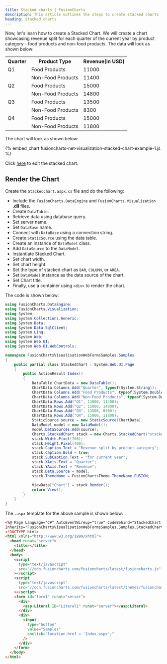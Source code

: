 ```yaml
---
title: Stacked charts | FusionCharts
description: This article outlines the steps to create stacked charts
heading: Stacked charts
---
```


Now, let's learn how to create a Stacked Chart. We will create a chart showcasing revenue split for each quarter of the current year by product category - food products and non-food products. The data will look as shown below:

<table>
    <tr>
        <th>Quarter</th>
        <th>Product Type</th>
        <th>Revenue(in USD)</th>
    </tr>
    <tr>
        <td>Q1</td>
        <td>Food Products</td>
        <td>11000</td>
    </tr>
    <tr>
        <td>    </td>
        <td>Non-Food Products</td>
        <td>11400</td>
    </tr>
    <tr>
        <td>Q2</td>
        <td>Food Products</td>
        <td>15000</td>
    </tr>
    <tr>
        <td>    </td>
        <td>Non-Food Products</td>
        <td>14800</td>
    </tr>
    <tr>
        <td>Q3</td>
        <td>Food Products</td>
        <td>13500</td>
    </tr>
    <tr>
        <td>    </td>
        <td>Non-Food Products</td>
        <td>8300</td>
    </tr>
    <tr>
        <td>Q4</td>
        <td>Food Products</td>
        <td>15000</td>
    </tr>
    <tr>
        <td>    </td>
        <td>Non-Food Products</td>
        <td>11800</td>
    </tr>
</table>

The chart will look as shown below:

{% embed_chart fusioncharts-net-visualization-stacked-chart-example-1.js %}

Click [here](https://dotnetfiddle.net/RqWwld) to edit the stacked chart.

## Render the Chart

Create the `StackedChart.aspx.cs` file and do the following:

- Include the `FusionCharts.DataEngine` and `FusionCharts.Visualization` **.dll** files.
- Create `DataTable`.
- Retrieve data using database query.
- Set server name.
- Set `DataBase` name.
- Connect with `DataBase` using a connection string.
- Create `StaticSource` using the data table.
- Create an instance of `DataModel` class.
- Add `DataSource` to the `DataModel`.
- Instantiate Stacked Chart.
- Set chart width.
- Set chart height.
- Set the type of stacked chart as `BAR`, `COLUMN`, or `AREA`.
- Set `DataModel` instance as the data source of the chart.
- Set Chart title.
- Finally, use a container using `<div>` to render the chart.

The code is shown below:

```csharp
using FusionCharts.DataEngine;
using FusionCharts.Visualization;
using System;
using System.Collections.Generic;
using System.Data;
using System.Data.SqlClient;
using System.Linq;
using System.Web;
using System.Web.UI;
using System.Web.UI.WebControls;

namespace FusionChartsVisualisationWebFormsSamples.Samples 
{
    public partial class StackedChart : System.Web.UI.Page 
    {
        public ActionResult Index()
        {
            DataTable ChartData = new DataTable();
            ChartData.Columns.Add("Quarter", typeof(System.String));
            ChartData.Columns.Add("Food Products", typeof(System.Double));
            ChartData.Columns.Add("Non-Food Products", typeof(System.Double));
            ChartData.Rows.Add("Q1", 11000, 11400);
            ChartData.Rows.Add("Q2", 15000, 14800);
            ChartData.Rows.Add("Q3", 13500, 8300);
            ChartData.Rows.Add("Q4", 15000, 11800);
            StaticSource source = new StaticSource(ChartData);
            DataModel model = new DataModel();
            model.DataSources.Add(source);
            Charts.StackedChart stack = new Charts.StackedChart("stacked_chart_db");
            stack.Width.Pixel(700);
            stack.Height.Pixel(400);
            stack.Caption.Text = "Revenue split by product aategory";
            stack.Caption.Bold = true;
            stack.SubCaption.Text = "for current year";
            stack.XAxis.Text = "Quarter";
            stack.YAxis.Text = "Revenue";
            stack.Data.Source = model;
            stack.ThemeName = FusionChartsTheme.ThemeName.FUSION;
            
            ViewData["Chart"] = stack.Render();
            return View();
        }
    }
}
```

The `.aspx` template for the above sample is shown below:

```html
<%@ Page Language="C#" AutoEventWireup="true" CodeBehind="StackedChart.aspx.cs"
Inherits="FusionChartsVisualisationWebFormsSamples.Samples.StackedChart" %>
<!DOCTYPE html>
<html xmlns="http://www.w3.org/1999/xhtml">
  <head runat="server">
    <title></title>
  </head>
  <body>
    <script
      type="text/javascript"
      src="//cdn.fusioncharts.com/fusioncharts/latest/fusioncharts.js"
    ></script>
    <script
      type="text/javascript"
      src="//cdn.fusioncharts.com/fusioncharts/latest/themes/fusioncharts.theme.fusion.js"
    ></script>
    <form id="form1" runat="server">
      <div>
        <asp:Literal ID="Literal1" runat="server"></asp:Literal>
      </div>
      <div>
        <input
          type="button"
          value="Samples"
          onclick="location.href = 'Index.aspx';"
        />
      </div>
    </form>
  </body>
</html>
```
